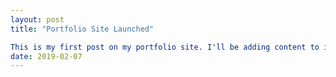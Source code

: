 ```yaml
---
layout: post
title: "Portfolio Site Launched"

This is my first post on my portfolio site. I'll be adding content to it periodically as time goes on. I'm currently learning the ropes of this system. Test link: [TAMU CS Program](https://engineering.tamu.edu/cse/index.html). I apologize for the inconvenience.
date: 2019-02-07
---
```

